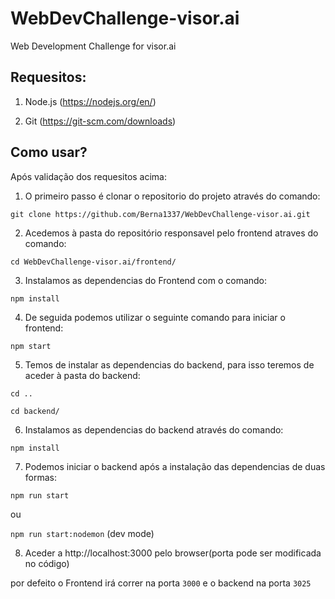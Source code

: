 # WebDevChallenge-visor.ai
Web Development Challenge for visor.ai

## Requesitos:
1. Node.js (https://nodejs.org/en/)

2. Git (https://git-scm.com/downloads)

## Como usar?
Após validação dos requesitos acima:

1. O primeiro passo é clonar o repositorio do projeto através do comando:

```git clone https://github.com/Berna1337/WebDevChallenge-visor.ai.git```



2. Acedemos à pasta do repositório responsavel pelo frontend atraves do comando:

```cd WebDevChallenge-visor.ai/frontend/```



3. Instalamos as dependencias do Frontend com o comando:

```npm install```

4. De seguida podemos utilizar o seguinte comando para iniciar o frontend:

```npm start```

5. Temos de instalar as dependencias do backend, para isso teremos de aceder à pasta do backend:

```cd ..```

```cd backend/```

6. Instalamos as dependencias do backend através do comando:

```npm install```

7. Podemos iniciar o backend após a instalação das dependencias de duas formas:

```npm run start```

ou

```npm run start:nodemon``` (dev mode)

8. Aceder a http://localhost:3000 pelo browser(porta pode ser modificada no código)

por defeito o Frontend irá correr na porta ```3000``` e o backend na porta ```3025```

